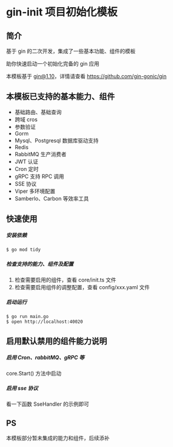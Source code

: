 # gin-init 项目初始化模板

## 简介

基于 gin 的二次开发，集成了一些基本功能、组件的模板

助你快速启动一个初始化完备的 gin 应用



本模板基于 gin@1.10，详情请查看 https://github.com/gin-gonic/gin



## 本模板已支持的基本能力、组件

- 基础路由、基础查询
- 跨域 cros
- 参数验证
- Gorm
- Mysql、Postgresql 数据库驱动支持
- Redis
- RabbitMQ 生产消费者
- JWT 认证
- Cron 定时
- gRPC 支持 RPC 调用
- SSE 协议
- Viper 多环境配置
- Samberlo、Carbon 等效率工具



## 快速使用

##### 安装依赖

```bash
$ go mod tidy
```

##### 检查支持的能力、组件及配置

1. 检查需要启用的组件，查看 core/init.ts 文件
2. 检查需要启用组件的调整配置，查看 config/xxx.yaml 文件

##### 启动运行

```
$ go run main.go
$ open http://localhost:40020
```



## 启用默认禁用的组件能力说明

##### 启用 Cron、rabbitMQ、gRPC 等

core.Start() 方法中启动



##### 启用 sse 协议

看一下函数 SseHandler 的示例即可



## PS

本模板部分暂未集成的能力和组件，后续添补
